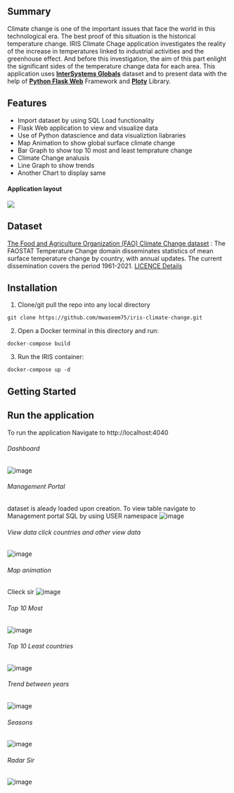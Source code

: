 ## Summary
Climate change is one of the important issues that face the world in this technological era. The best proof of this situation is the historical temperature change.
IRIS Climate Chage application investigates the reality of the increase in temperatures linked to industrial activities and the greenhouse effect. And before this investigation, the aim of this part enlight the significant sides of the temperature change data for each area. 
This application uses [**InterSystems Globals**](https://docs.intersystems.com/iris20212/csp/docbook/Doc.View.cls?KEY=PAGE_globals) dataset and to present data with the help of [**Python Flask Web**](https://flask.palletsprojects.com/) Framework and [**Ploty**](https://pyvis.readthedocs.io/en/latest/) Library.  

## Features
* Import dataset by using SQL Load functionality
* Flask Web application to view and visualize data
* Use of Python datascience and data visualiztion liabraries
* Map Animation to show global surface climate change
* Bar Graph to show top 10 most and least temprature change
* Climate Change analusis
* Line Graph to show trends
* Another Chart to display same

#### Application layout
![](https://github.com/mwaseem75/iris-climate-change/blob/main/IRIS_ClimateChange.gif)

## Dataset
[The Food and Agriculture Organization (FAO) Climate Change dataset](https://www.fao.org/faostat/en/#data/ET) : The FAOSTAT Temperature Change domain disseminates statistics of mean surface temperature change by country, with annual updates. The current dissemination covers the period 1961-2021. [LICENCE Details](https://www.fao.org/contact-us/terms/db-terms-of-use/en/)

## Installation
1. Clone/git pull the repo into any local directory

```
git clone https://github.com/mwaseem75/iris-climate-change.git
```

2. Open a Docker terminal in this directory and run:

```
docker-compose build
```

3. Run the IRIS container:

```
docker-compose up -d 
```
## Getting Started 
## Run the application
To run the application Navigate to http://localhost:4040 
###### Dashboard
![image](https://user-images.githubusercontent.com/18219467/177929434-f189f677-9d1e-4775-99af-d4a4106dda95.png)
###### Management Portal
dataset is aleady loaded upon creation. To view table navigate to Management portal SQL by using USER namespace
![image](https://user-images.githubusercontent.com/18219467/177931814-6a6ef4cf-ddce-442c-ab7a-d34c0a3609af.png)

###### View data click countries and other view data
![image](https://user-images.githubusercontent.com/18219467/177930218-f646aa94-0ad3-43a2-9b01-6a5d930fc810.png)
###### Map animation 
Clieck sir
![image](https://user-images.githubusercontent.com/18219467/177930483-afbc9660-c58d-4776-a84d-4a988445345a.png)
###### Top 10 Most
![image](https://user-images.githubusercontent.com/18219467/177930671-b461aa70-1440-4ae7-849d-e4ea9d7e20dc.png)
###### Top 10 Least countries
![image](https://user-images.githubusercontent.com/18219467/177930872-ccfebf05-f9fc-4627-a5be-1778e00f4af9.png)
###### Trend between years
![image](https://user-images.githubusercontent.com/18219467/177931087-719c8296-fba6-4819-9ceb-7c7e3dec4825.png)
###### Seasons
![image](https://user-images.githubusercontent.com/18219467/177931222-7c682568-96bf-4c5b-9964-17cdb4a97bc9.png)
###### Radar Sir
![image](https://user-images.githubusercontent.com/18219467/177931438-dc30a289-aa0b-4dcd-a59f-a47749d2b3f4.png)









